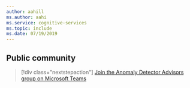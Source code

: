 ```yaml
---
author: aahill
ms.author: aahi
ms.service: cognitive-services
ms.topic: include
ms.date: 07/19/2019
---
```


## Public community
> [!div class="nextstepaction"]
>[Join the Anomaly Detector Advisors group on Microsoft Teams](https://aka.ms/adAdvisorsJoin)